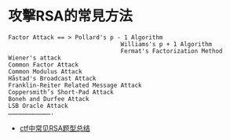 # 攻擊RSA的常見方法
```
Factor Attack == > Pollard's p - 1 Algorithm
                                Williams's p + 1 Algorithm
                                Fermat's Factorization Method
Wiener's attack
Common Factor Attack
Common Modulus Attack
Håstad's Broadcast Attack
Franklin-Reiter Related Message Attack
Coppersmith’s Short-Pad Attack
Boneh and Durfee Attack
LSB Oracle Attack
……………………………….
```

- [ctf中常见RSA题型总结](http://www.fengniaofuwu.club/463.html)
